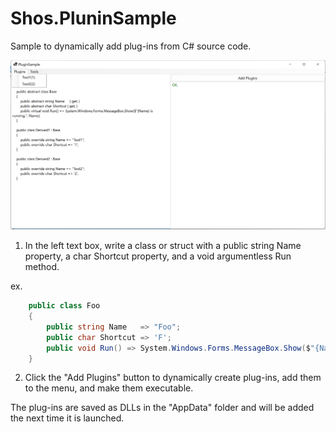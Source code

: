 # Shos.PluninSample

Sample to dynamically add plug-ins from C# source code.

![Image](https://github.com/Fujiwo/Shos.PluginSample/blob/d6aa978df00f590d936d701dd3919ed0860f52dc/Documents/Images/snapshot01.png)

1. In the left text box, write a class or struct with a public string Name property, a char Shortcut property, and a void argumentless Run method.

ex.
```csharp
    public class Foo
    {
        public string Name   => "Foo";
        public char Shortcut => 'F';
        public void Run() => System.Windows.Forms.MessageBox.Show($"{Name} is running.", Name);
    }
```

2. Click the "Add Plugins" button to dynamically create plug-ins, add them to the menu, and make them executable.

The plug-ins are saved as DLLs in the "AppData" folder and will be added the next time it is launched.
